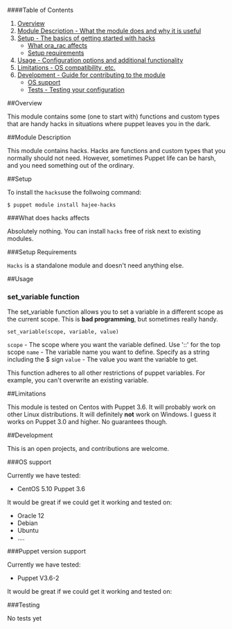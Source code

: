 
####Table of Contents


1. [Overview](#overview)
2. [Module Description - What the module does and why it is useful](#module-description)
3. [Setup - The basics of getting started with hacks](#setup)
    * [What ora_rac affects](#what-hacks-affects)
    * [Setup requirements](#setup-requirements)
4. [Usage - Configuration options and additional functionality](#usage)
5. [Limitations - OS compatibility, etc.](#limitations)
6. [Development - Guide for contributing to the module](#development)
    * [OS support](#os-support)
    * [Tests - Testing your configuration](#testing)

##Overview

This module contains some (one to start with) functions and custom types that are handy hacks in situations where puppet
leaves you in the dark.

##Module Description

This module contains hacks. Hacks are functions and custom types that you normally should not need. However, sometimes Puppet life can be harsh, and you need something out of the ordinary.

##Setup

To install the `hacks`use the follwoing command:

```
$ puppet module install hajee-hacks
```

###What does hacks affects

Absolutely nothing. You can install `hacks` free of risk next to existing modules.

###Setup Requirements

`Hacks` is a standalone module and doesn't need anything else.

##Usage

### set_variable function

The set_variable function allows you to set a variable in a different scope as the current scope. This is **bad programming**, but sometimes really handy.


`set_variable(scope, variable, value)`

`scope` - The scope where you want the variable defined. Use '::' for the top scope
`name`  - The variable name you want to define. Specify as a string including the $ sign
`value` - The value you want the variable to get.

This function adheres to all other restrictions of puppet variables. For example, you can't overwrite an existing variable.

##Limitations

 This module is tested on Centos with Puppet 3.6. It will probably work on other Linux distributions. It will definitely **not** work on Windows. I guess it works on Puppet 3.0 and higher. No guarantees though.

##Development

This is an open projects, and contributions are welcome.

###OS support

Currently we have tested:

* CentOS 5.10 Puppet 3.6

It would be great if we could get it working and tested on:

* Oracle 12
* Debian
* Ubuntu
* ....

###Puppet version support

Currently we have tested:

* Puppet V3.6-2

It would be great if we could get it working and tested on:

###Testing

No tests yet